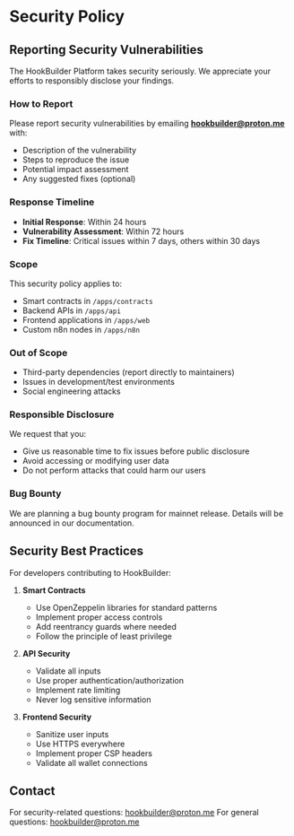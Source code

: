 # Security Policy

## Reporting Security Vulnerabilities

The HookBuilder Platform takes security seriously. We appreciate your efforts to responsibly disclose your findings.

### How to Report

Please report security vulnerabilities by emailing **hookbuilder@proton.me** with:

- Description of the vulnerability
- Steps to reproduce the issue
- Potential impact assessment
- Any suggested fixes (optional)

### Response Timeline

- **Initial Response**: Within 24 hours
- **Vulnerability Assessment**: Within 72 hours  
- **Fix Timeline**: Critical issues within 7 days, others within 30 days

### Scope

This security policy applies to:
- Smart contracts in `/apps/contracts`
- Backend APIs in `/apps/api`
- Frontend applications in `/apps/web`
- Custom n8n nodes in `/apps/n8n`

### Out of Scope

- Third-party dependencies (report directly to maintainers)
- Issues in development/test environments
- Social engineering attacks

### Responsible Disclosure

We request that you:
- Give us reasonable time to fix issues before public disclosure
- Avoid accessing or modifying user data
- Do not perform attacks that could harm our users

### Bug Bounty

We are planning a bug bounty program for mainnet release. Details will be announced in our documentation.

## Security Best Practices

For developers contributing to HookBuilder:

1. **Smart Contracts**
   - Use OpenZeppelin libraries for standard patterns
   - Implement proper access controls
   - Add reentrancy guards where needed
   - Follow the principle of least privilege

2. **API Security**
   - Validate all inputs
   - Use proper authentication/authorization
   - Implement rate limiting
   - Never log sensitive information

3. **Frontend Security**
   - Sanitize user inputs
   - Use HTTPS everywhere
   - Implement proper CSP headers
   - Validate all wallet connections

## Contact

For security-related questions: hookbuilder@proton.me
For general questions: hookbuilder@proton.me